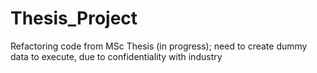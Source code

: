 # Thesis_Project
Refactoring code from MSc Thesis (in progress); need to create dummy data to execute, due to confidentiality with industry
